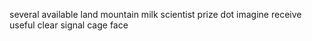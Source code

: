 several available land mountain milk scientist prize dot imagine receive useful clear signal cage face